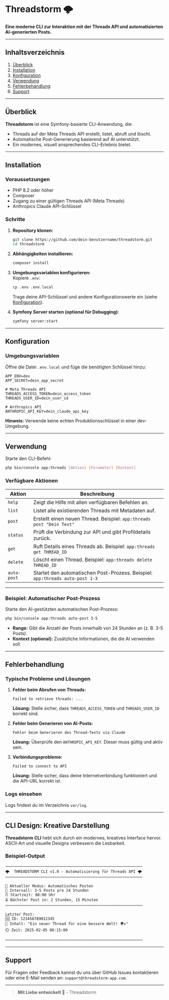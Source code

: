 # Threadstorm 🌩️  
**Eine moderne CLI zur Interaktion mit der Threads API und automatisierten AI-generierten Posts.**

---

## Inhaltsverzeichnis
1. [Überblick](#überblick)
2. [Installation](#installation)
3. [Konfiguration](#konfiguration)
4. [Verwendung](#verwendung)
5. [Fehlerbehandlung](#fehlerbehandlung)
6. [Support](#support)

---

## Überblick

**Threadstorm** ist eine Symfony-basierte CLI-Anwendung, die:
- Threads auf der Meta Threads API erstellt, listet, abruft und löscht.
- Automatische Post-Generierung basierend auf AI unterstützt.
- Ein modernes, visuell ansprechendes CLI-Erlebnis bietet.

---

## Installation

### Voraussetzungen
- PHP 8.2 oder höher
- Composer
- Zugang zu einer gültigen Threads API (Meta Threads)
- Anthropics Claude API-Schlüssel

### Schritte
1. **Repository klonen:**
   ```bash
   git clone https://github.com/dein-benutzername/threadstorm.git
   cd threadstorm
   ```

2. **Abhängigkeiten installieren:**
   ```bash
   composer install
   ```

3. **Umgebungsvariablen konfigurieren:**  
   Kopiere `.env`:
   ```bash
   cp .env .env.local
   ```
   Trage deine API-Schlüssel und andere Konfigurationswerte ein (siehe [Konfiguration](#konfiguration)).

4. **Symfony Server starten (optional für Debugging):**
   ```bash
   symfony server:start
   ```

---

## Konfiguration

### Umgebungsvariablen
Öffne die Datei `.env.local` und füge die benötigten Schlüssel hinzu:

```env
APP_ENV=dev
APP_SECRET=dein_app_secret

# Meta Threads API
THREADS_ACCESS_TOKEN=dein_access_token
THREADS_USER_ID=dein_user_id

# Anthropics API
ANTHROPIC_API_KEY=dein_claude_api_key
```

**Hinweis:** Verwende keine echten Produktionsschlüssel in einer dev-Umgebung.

---

## Verwendung

Starte den CLI-Befehl:
```bash
php bin/console app:threads [Aktion] [Parameter] [Kontext]
```

### Verfügbare Aktionen
| Aktion        | Beschreibung                                                                 |
|---------------|-------------------------------------------------------------------------------|
| `help`        | Zeigt die Hilfe mit allen verfügbaren Befehlen an.                           |
| `list`        | Listet alle existierenden Threads mit Metadaten auf.                         |
| `post`        | Erstellt einen neuen Thread. Beispiel: `app:threads post "Dein Text"`         |
| `status`      | Prüft die Verbindung zur API und gibt Profildetails zurück.                  |
| `get`         | Ruft Details eines Threads ab. Beispiel: `app:threads get THREAD_ID`         |
| `delete`      | Löscht einen Thread. Beispiel: `app:threads delete THREAD_ID`                |
| `auto-post`   | Startet den automatischen Post-Prozess. Beispiel: `app:threads auto-post 1-3` |

---

### Beispiel: Automatischer Post-Prozess
Starte den AI-gestützten automatischen Post-Prozess:
```bash
php bin/console app:threads auto-post 3-5
```

- **Range:** Gibt die Anzahl der Posts innerhalb von 24 Stunden an (z. B. 3-5 Posts).
- **Kontext (optional):** Zusätzliche Informationen, die die AI verwenden soll.

---

## Fehlerbehandlung

### Typische Probleme und Lösungen
1. **Fehler beim Abrufen von Threads:**
   ```plaintext
   Failed to retrieve threads: ...
   ```
   **Lösung:** Stelle sicher, dass `THREADS_ACCESS_TOKEN` und `THREADS_USER_ID` korrekt sind.

2. **Fehler beim Generieren von AI-Posts:**
   ```plaintext
   Fehler beim Generieren des Thread-Texts via Claude
   ```
   **Lösung:** Überprüfe den `ANTHROPIC_API_KEY`. Dieser muss gültig und aktiv sein.

3. **Verbindungsprobleme:**
   ```plaintext
   Failed to connect to API
   ```
   **Lösung:** Stelle sicher, dass deine Internetverbindung funktioniert und die API-URL korrekt ist.

### Logs einsehen
Logs findest du im Verzeichnis `var/log`.

---

## CLI Design: Kreative Darstellung

**Threadstorm CLI** hebt sich durch ein modernes, kreatives Interface hervor. ASCII-Art und visuelle Designs verbessern die Lesbarkeit.

### Beispiel-Output
```plaintext
─────────────────────────────────────────────────────────────
🌩️  THREADSTORM CLI v1.0 - Automatisierung für Threads API 🌩️
─────────────────────────────────────────────────────────────

📅 Aktueller Modus: Automatisches Posten
🔢 Intervall: 3-5 Posts pro 24 Stunden
⏰ Startzeit: 08:00 Uhr
⏳ Nächster Post in: 2 Stunden, 15 Minuten
─────────────────────────────────────────────────────────────

Letzter Post:
🆔 ID: 123456789012345
📝 Inhalt: "Ein neuer Thread für eine bessere Welt! 🌍✊"
⏲️ Zeit: 2025-02-05 08:15:00

─────────────────────────────────────────────────────────────
```

---

## Support

Für Fragen oder Feedback kannst du uns über GitHub Issues kontaktieren oder eine E-Mail senden an:
`support@threadstorm-app.com`.

---

> **Mit Liebe entwickelt 💙** - Threadstorm
```
